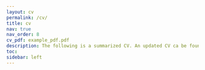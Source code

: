 ```yaml
---
layout: cv
permalink: /cv/
title: cv
nav: true
nav_order: 8
cv_pdf: example_pdf.pdf
description: The following is a summarized CV. An updated CV ca be found [here](https://orcid.org/0009-0002-7381-4382/print). 
toc:
sidebar: left
---
```


